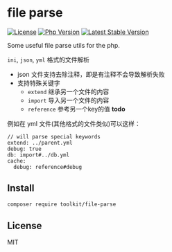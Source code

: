 # file parse

[![License](https://img.shields.io/packagist/l/php-toolkit/file-parse.svg?style=flat-square)](LICENSE)
[![Php Version](https://img.shields.io/badge/php-%3E=7.1.0-brightgreen.svg?maxAge=2592000)](https://packagist.org/packages/php-toolkit/file-parse)
[![Latest Stable Version](http://img.shields.io/packagist/v/php-toolkit/file-parse.svg)](https://packagist.org/packages/php-toolkit/file-parse)

Some useful file parse utils for the php.

`ini`, `json`, `yml` 格式的文件解析

- json 文件支持去除注释，即是有注释不会导致解析失败
- 支持特殊关键字 
  - `extend` 继承另一个文件的内容
  - `import` 导入另一个文件的内容
  - `reference` 参考另一个key的值 **todo**

例如在 yml 文件(其他格式的文件类似)可以这样：

```text
// will parse special keywords
extend: ../parent.yml
debug: true
db: import#../db.yml
cache:
  debug: reference#debug
```

## Install

```bash
composer require toolkit/file-parse
```

## License

MIT
